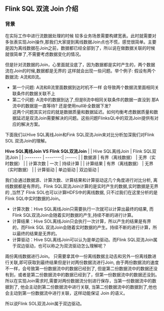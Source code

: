 ## Flink SQL 双流 Join 介绍

### 背景    
在实际工作中进行流数据处理的时候 较多业务场景需要构建宽表。此时就需要对多张表实现Join操作,那我们大家提到离线数据Join点也不慌，感觉很简单。主要是因为离线数据在Join之前，数据都已经全部到了，所以说在做数据关联的时候就很简单了,不需要考虑数据变化的情况。   

但是针对流数据的Join，心里面就没底了，因为数据都是实时产生的，两个数据流在Join的时候,数据都是无界的 这样就会出现一些问题。举个例子: 假设有两个数据流: A流和B流。
* 第一个问题: A流和B流里面数据到达时机不一样 会导致两个数据流里面相同关联条件的数据关联不上     
* 第二个问题: A流中的数据到达了,但是B流中相同关联条件的数据一直没到 那A流中的数据是一直等待? 还是使用null补全数据下发?      
这两个问题其实对应的就是数据质量和数据延迟。如何均衡考虑数据质量和数据延迟是双流Join需要解决的问题。这些问题FlinksQL中的双流Join提供有对应的解决方案。      

下面我们以Hive SQL离线Join和Fink SQL双流Join来对比分析加深我们对Flink SOL 双流Join的理解。  

**Hive SQL离线Join VS Flink SQL双流Join**
|       |    Hive SQL离线Join | Flink SQL双流Join  |
| :-------- | --------:| :-----: |
| 数据源  | 有界（离线数据） |  无界（实时数据）   |
| 计算次数     |   一次 |  持续计算  |
| 计算结果     |   有界（离线数据） | 无界（实时数据）  |
| 计算驱动     |   单边驱动 | 双边驱动  |

我们会通过数据源、计算次数、计算结果和计算驱动这几个角度进行对比分析, 离线数据都是有界的。Flink SQL双流Join计算的是实时产生的数据,实时数据是无界的 ,当然了 Flink SOL也可以计算HDFS中的离线数据, 只不过我们在这里分析的是Flink SQL中实时数据的Join。 
* 计算次数：Hive SQL离线Join只需要执行一次就可以计算出最终的结果, 而Flink SQL双流Join会随着实时数据的产生,持续不断的进行计算。  
* 计算结果：Hive SOL离线Join只会执行一次计算，所以产生的结果是有界的，而Flink SQL 双流Join会随着实时数据的产生。持续不断的进行计算，所以最终的结果是无界的。       
* 计算驱动：Hive SQL离线Join可以认为是单边驱动。而Flink SQL双流Join属于双边驱动，也可以称之为双流驱动怎么理解呢？   

兩份离线数据进行Join。 只需要拿其中一份离线数据主动去和另外一份离线数进行关联,即可获取到最终结果但是针对两份数据流进行Join, 由于两份数据流的速度不一样，会号致第一份数据流中的数据已经到了, 但是第二份数据流中的数据还没有到，或者是第二份数据流中的数据已经到了，但第一份数据流中的数据还没到。所以在实现Join需求时,需要对两份数据流分别进行保存，当第一份数据流中的数据到了, 他会主动到第二份数据流中进行关联, 当第二份数据流中的数据到了,他也会主动到第一份数据流中进行关联，这样动能保证 Join 的语义。  

所以说Flink SOL双流Join属于双边驱动。       
